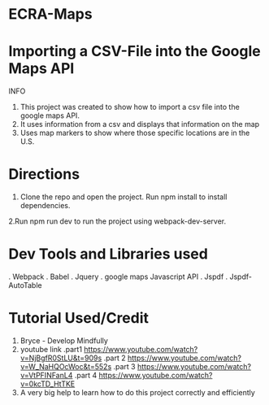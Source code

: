 # ECRA-Maps

# Importing a CSV-File into the Google Maps API
INFO
1. This project was created to show how to import a csv file into the google maps API.
2. It uses information from a csv and displays that information on the map
3. Uses map markers to show where those specific locations are in the U.S.


# Directions
1. Clone the repo and open the project.
Run npm install to install dependencies.

2.Run npm run dev to run the project using webpack-dev-server.


# Dev Tools and Libraries used
. Webpack
. Babel
. Jquery
. google maps Javascript API
. Jspdf
. Jspdf-AutoTable

# Tutorial Used/Credit 
1. Bryce - Develop Mindfully
2. youtube link 
.part1 https://www.youtube.com/watch?v=NjBgfR0StLU&t=909s
.part 2 https://www.youtube.com/watch?v=W_NaHQOcWoc&t=552s
.part 3 https://www.youtube.com/watch?v=VtPFINFanL4
.part 4 https://www.youtube.com/watch?v=0kcTD_HtTKE
3. A very big help to learn how to do this project correctly and efficiently


